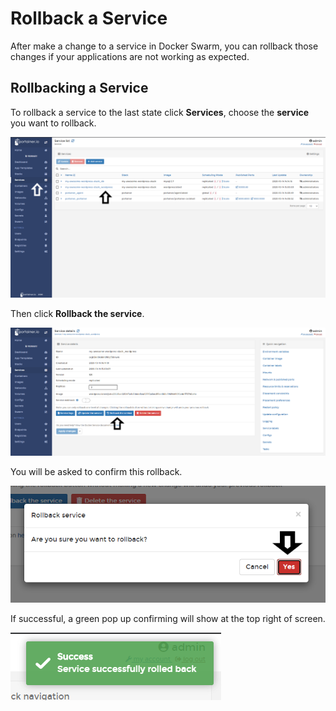 # Rollback a Service

After make a change to a service in Docker Swarm, you can rollback those changes if your applications are not working as expected.

## Rollbacking a Service

To rollback a service to the last state click <b>Services</b>, choose the <b>service</b> you want to rollback.

![rollback](assets/rollback-1.png)

Then click <b>Rollback the service</b>.

![rollback](assets/rollback-2.png)

You will be asked to confirm this rollback.

![rollback](assets/rollback-3.png)

If successful, a green pop up confirming will show at the top right of screen.

![rollback](assets/rollback-4.png)
